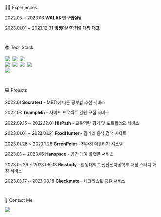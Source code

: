 
💁‍♂️ Experiences
<p>2022.03 ~ 2023.06 <strong>WALAB 연구랩실원</strong></p>
<p>2023.01.01 ~ 2023.12.31 <strong>멋쟁이사자처럼 대학 대표</strong></p>
<br/>

📚 Tech Stack 
<p>
  <img src="https://img.shields.io/badge/Java-007396?style=flat-square&logo=Java&logoColor=white"/></a>&nbsp
  <img src="https://img.shields.io/badge/C++-blue?style=flat-square"/></a>&nbsp 
  <img src="https://img.shields.io/badge/Javascript-ffb13b?style=flat-square&logo=javascript&logoColor=white"/></a>&nbsp 
  <br>
  <img src="https://img.shields.io/badge/Spring-6DB33F?style=flat-square&logo=Spring&logoColor=white"/></a>&nbsp
  <img src="https://img.shields.io/badge/SpringBoot-6DB33F?style=flat-square&logo=SpringBoot&logoColor=white"/></a>&nbsp 
  <img src="https://img.shields.io/badge/JPA-green?style=flat-square&"/></a>&nbsp 
  <img src="https://img.shields.io/badge/React-61DAFB?style=flat-square&logo=React&logoColor=white"/></a>&nbsp

  <br>
  <img src="https://img.shields.io/badge/Mysql-E6B91E?style=flat-square&logo=MySql&logoColor=white"/></a>&nbsp 
   

</p>
<br/>

💻 Projects 

<p>2022.01 <strong>Socratest</strong> - MBTI에 따른 공부법 추천 서비스</p>    
<p>2022.03 <strong>TeampleIn</strong> - 사이드 프로젝트 인원 모집 서비스</p>
<p>2022.09.15 ~ 2022.12.01 <strong>HisPath</strong> - 교육역량 평가 및 포트폴리오 서비스</p>
<p>2023.01.01 ~ 2023.01.21 <strong>FoodHunter</strong> - 길거리 음식 검색 사이트</p>
<p>2023.01.26 ~ 2023.1.28 <strong>GreenPoint</strong> - 친환경 마일리지 시스템</p>
<p>2023.03 ~ 2023.06 <strong>Hanspace</strong> - 공간 대여 플랫폼 서비스</p>
<p>2023.05.29 ~ 2023.06.08 <strong>Hisstudy</strong> - 한동대학교 전산전자공학부 대상 스터디 매칭 서비스</p>
<p>2023.08.17 ~ 2023.08.18 <strong>Checkmate</strong> - 체크리스트 공유 서비스</p>
<br/>


🌈 Contact Me 

<p>
  <a href="mailto:inhyeok38@gmail.com"><img src="https://img.shields.io/badge/Gmail-d14836?style=flat-square&logo=Gmail&logoColor=white&link=kimhyein7110@gmail.com"/></a>
</p>
